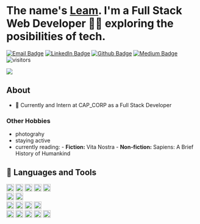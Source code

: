 # The name's [Leam](https://github.com/leammurphy). I'm a Full Stack Web Developer 👨‍💻 exploring the posibilities of tech.



[![Email Badge](https://img.shields.io/badge/-Gmail-c14438?style=flat-square&logo=Gmail&logoColor=white&link=mailto:leam.a.murphy@gmail.com)](mailto:leam.a.murphy@gmail.com) [![LinkedIn Badge](https://img.shields.io/badge/-LinkedIn-0A66C2?style=flat-square&logo=linkedin&logoColor=white&link=https://www.linkedin.com/in/leammurphy/)](https://www.linkedin.com/in/leammurphy/) [![Github Badge](https://img.shields.io/badge/-Github-232323?style=flat-square&logo=Github&logoColor=white&link=https://github.com/leammurphy)](https://github.com/leammurphy) [![Medium Badge](https://img.shields.io/badge/-Medium-000000?style=flat-square&logo=Medium&logoColor=white&link=https://medium.com/@leam.a.murphy)](https://medium.com/@leam.a.murphy) ![visitors](https://visitor-badge.laobi.icu/badge?page_id=leammurphy)

<img align="center" src="https://github-readme-stats.vercel.app/api?username=leammurphy&show_icons=true&hide_border=true&theme=tokyonight">

## About

- 🏢 Currently and Intern at CAP_CORP as a Full Stack Developer

### Other Hobbies
  - photograhy
  - staying active
  - currently reading: - **Fiction:** Vita Nostra - **Non-fiction:** Sapiens: A Brief History of Humankind

## 🌱 Languages and Tools

<div>
	<code><img height="20" src="https://img.shields.io/badge/-JavaScript-F7DF1E?style=flat&logo=JavaScript&logoColor=white"></code>
	<code><img height="20" src="https://img.shields.io/badge/-HTML5-E34F26?style=flat&logo=HTML5&logoColor=white"></code>
	<code><img height="20" src="https://img.shields.io/badge/-CSS3-1572B6?style=flat&logo=CSS3&logoColor=white"></code>
	<code><img height="20" src="https://img.shields.io/badge/-Ruby-CC342D?style=flat&logo=Ruby&logoColor=white"></code>
	<code><img height="20" src="https://img.shields.io/badge/-R-276DC3?style=flat&logo=R&logoColor=white"></code>	
</div>
   
<div>
	<code><img height="20" src="https://img.shields.io/badge/-Linux-FCC624?style=flat&logo=Linux&logoColor=white"></code> <code><img height="20" src="https://img.shields.io/badge/-macOS-000000?style=flat&logo=macOS&logoColor=white"></code>
</div>
<div>
	<code><img height="20" src="https://img.shields.io/badge/-React-61DAFB?style=flat&logo=React&logoColor=white"></code> <code><img height="20" src="https://img.shields.io/badge/-Vue.js-4FC08D?style=flat&logo=Vue.js&logoColor=white"></code> <code><img height="20" src="https://img.shields.io/badge/-Node.js-339933?style=flat&logo=Node.js&logoColor=white"></code> <code><img height="20" src="https://img.shields.io/badge/-PostgreSQL-4169E1?style=flat&logo=PostgreSQL&logoColor=white"></code>	
</div>
<div>
  <code><img height="20" src="https://img.shields.io/badge/-Visual_Studio_Code-007ACC?style=flat&logo=Visual_Studio_Code&logoColor=white"></code> <code><img height="20" src="https://img.shields.io/badge/-Git-F05032?style=flat&logo=Git&logoColor=white"></code> <code><img height="20" src="https://img.shields.io/badge/-bitBucket-0052CC?style=flat&logo=BitBucket&logoColor=white"></code>
  <code><img height="20" src="https://img.shields.io/badge/-Cypress-17202C?style=flat&logo=Cypress&logoColor=white"></code> <code><img height="20" src="https://img.shields.io/badge/-Chart.js-FF6384?style=flat&logo=Chart.js&logoColor=white"></code>		
</div>
